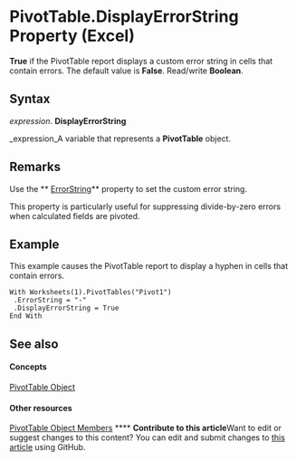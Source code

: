 
# PivotTable.DisplayErrorString Property (Excel)

 **True** if the PivotTable report displays a custom error string in cells that contain errors. The default value is **False**. Read/write  **Boolean**.


## Syntax

 _expression_. **DisplayErrorString**

 _expression_A variable that represents a  **PivotTable** object.


## Remarks

Use the  ** [ErrorString](7f00d151-9f92-a3b3-c95f-60c0600cf594.md)** property to set the custom error string.

This property is particularly useful for suppressing divide-by-zero errors when calculated fields are pivoted.


## Example

This example causes the PivotTable report to display a hyphen in cells that contain errors.


```
With Worksheets(1).PivotTables("Pivot1") 
 .ErrorString = "-" 
 .DisplayErrorString = True 
End With
```


## See also


#### Concepts


 [PivotTable Object](a9c1d4a0-78a9-f9a6-6daf-91cb63e45842.md)
#### Other resources


 [PivotTable Object Members](8e8d1692-cf32-63c6-a1f6-54ddcc2a4964.md)
****   **Contribute to this article**Want to edit or suggest changes to this content? You can edit and submit changes to  [this article](https://github.com/jhershey00/VBA_Excel_Test/OpenXMLCon/articles/57ec3e1f-b6ea-dfd0-996e-6efa48bd9793.md) using GitHub.

